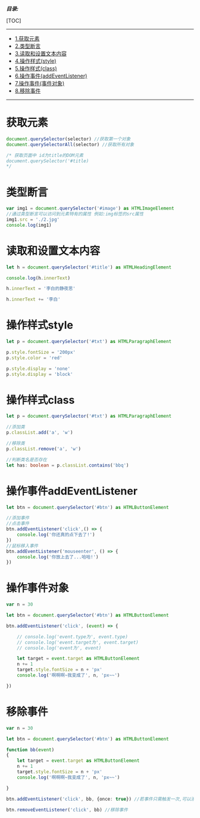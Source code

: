***目录:***

[TOC]

---

+ [1.获取元素](#获取元素)
+ [2.类型断言](#类型断言)
+ [3.读取和设置文本内容](#读取和设置文本内容)
+ [4.操作样式(style)](#操作样式(style))
+ [5.操作样式(class)](#操作样式(class))
+ [6.操作事件(addEventListener)](#操作事件addEventListener)
+ [7.操作事件(事件对象)](#操作事件对象)
+ [8.移除事件](#移除事件)

---

# 获取元素

```typescript
document.querySelector(selector) //获取第一个对象
document.querySelectorAll(selector) //获取所有对象

/* 获取页面中 id为title的DOM元素
document.querySelector('#title)
*/
```

# 类型断言

```typescript
var img1 = document.querySelector('#image') as HTMLImageElement
//通过类型断言可以访问到元素特有的属性 例如:img标签的src属性
img1.src = './2.jpg'
console.log(img1)
```

# 读取和设置文本内容

```typescript
let h = document.querySelector('#title') as HTMLHeadingElement

console.log(h.innerText)

h.innerText = '李白的静夜思'

h.innerText += '李白'
```

# 操作样式style

```typescript
let p = document.querySelector('#txt') as HTMLParagraphElement

p.style.fontSize = '200px'
p.style.color = 'red'

p.style.display = 'none'
p.style.display = 'block'

```

# 操作样式class

```typescript
let p = document.querySelector('#txt') as HTMLParagraphElement

//添加类
p.classList.add('a', 'w')

//移除类
p.classList.remove('a', 'w')

//判断类名是否存在
let has: boolean = p.classList.contains('bbq')
```

# 操作事件addEventListener

```typescript
let btn = document.querySelector('#btn') as HTMLButtonElement

//添加事件
//点击事件
btn.addEventListener('click',() => {
    console.log('你还真的点下去了!')
})
//鼠标移入事件
btn.addEventListener('mouseenter', () => { 
    console.log('你放上去了...哈哈!')
})
```

# 操作事件对象

```typescript
var n = 30

let btn = document.querySelector('#btn') as HTMLButtonElement

btn.addEventListener('click', (event) => {

    // console.log('event.type为', event.type)
    // console.log('event.target为', event.target)
    // console.log('event为', event)

    let target = event.target as HTMLButtonElement
    n += 1
    target.style.fontSize = n + 'px'
    console.log('啊啊啊~我变成了', n, 'px~~')

})
```

# 移除事件

```typescript
var n = 30

let btn = document.querySelector('#btn') as HTMLButtonElement

function bb(event)
{
    let target = event.target as HTMLButtonElement
    n += 1
    target.style.fontSize = n + 'px'
    console.log('啊啊啊~我变成了', n, 'px~~')

}

btn.addEventListener('click', bb, {once: true}) //若事件只需触发一次,可以添加once: true

btn.removeEventListener('click', bb) //移除事件
```

